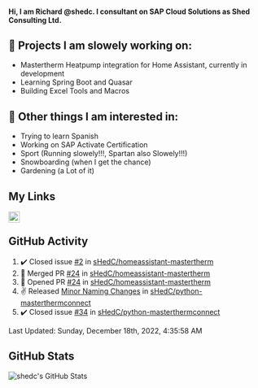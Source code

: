 #### Hi, I am Richard @shedc. I consultant on SAP Cloud Solutions as Shed Consulting Ltd.

## 👋 Projects I am slowely working on:
- Mastertherm Heatpump integration for Home Assistant, currently in development
- Learning Spring Boot and Quasar
- Building Excel Tools and Macros

## 👀 Other things I am interested in:
- Trying to learn Spanish
- Working on SAP Activate Certification
- Sport (Running slowely!!!, Spartan also Slowely!!!)
- Snowboarding (when I get the chance)
- Gardening (a Lot of it)

## My Links
[<img align="left" alt="shedc | LinkedIn" width="22px" src="https://cdn.jsdelivr.net/npm/simple-icons@v3/icons/linkedin.svg" />][linkedin]

<br/>

## GitHub Activity
<!--RECENT_ACTIVITY:start-->
1. ✔️ Closed issue [#2](https://github.com/sHedC/homeassistant-mastertherm/issues/2) in [sHedC/homeassistant-mastertherm](https://github.com/sHedC/homeassistant-mastertherm)
2. 🎉 Merged PR [#24](https://github.com/sHedC/homeassistant-mastertherm/pull/24) in [sHedC/homeassistant-mastertherm](https://github.com/sHedC/homeassistant-mastertherm)
3. 💪 Opened PR [#24](https://github.com/sHedC/homeassistant-mastertherm/pull/24) in [sHedC/homeassistant-mastertherm](https://github.com/sHedC/homeassistant-mastertherm)
4. ✌️ Released [Minor Naming Changes](https://github.com/sHedC/python-masterthermconnect/releases/tag/1.1.0-rc7) in [sHedC/python-masterthermconnect](https://github.com/sHedC/python-masterthermconnect)
5. ✔️ Closed issue [#34](https://github.com/sHedC/python-masterthermconnect/issues/34) in [sHedC/python-masterthermconnect](https://github.com/sHedC/python-masterthermconnect)
<!--RECENT_ACTIVITY:end-->
<!--RECENT_ACTIVITY:last_update-->
Last Updated: Sunday, December 18th, 2022, 4:35:58 AM
<!--RECENT_ACTIVITY:last_update_end-->

## GitHub Stats
<img align="left" alt="shedc's GitHub Stats" src="https://github-readme-stats.vercel.app/api?username=shedc&show_icons=true&hide_title=true" />

[linkedin]: https://www.linkedin.com/in/richard-holmes-3314251/
